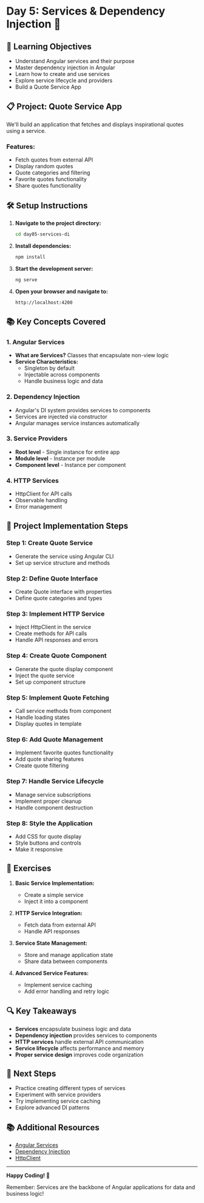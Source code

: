 # Day 5: Services & Dependency Injection 🔧

## 🎯 Learning Objectives

- Understand Angular services and their purpose
- Master dependency injection in Angular
- Learn how to create and use services
- Explore service lifecycle and providers
- Build a Quote Service App

## 📋 Project: Quote Service App

We'll build an application that fetches and displays inspirational quotes using a service.

### Features:
- Fetch quotes from external API
- Display random quotes
- Quote categories and filtering
- Favorite quotes functionality
- Share quotes functionality

## 🛠️ Setup Instructions

1. **Navigate to the project directory:**
   ```bash
   cd day05-services-di
   ```

2. **Install dependencies:**
   ```bash
   npm install
   ```

3. **Start the development server:**
   ```bash
   ng serve
   ```

4. **Open your browser and navigate to:**
   ```
   http://localhost:4200
   ```

## 📚 Key Concepts Covered

### 1. Angular Services
- **What are Services?** Classes that encapsulate non-view logic
- **Service Characteristics:**
  - Singleton by default
  - Injectable across components
  - Handle business logic and data

### 2. Dependency Injection
- Angular's DI system provides services to components
- Services are injected via constructor
- Angular manages service instances automatically

### 3. Service Providers
- **Root level** - Single instance for entire app
- **Module level** - Instance per module
- **Component level** - Instance per component

### 4. HTTP Services
- HttpClient for API calls
- Observable handling
- Error management

## 🎨 Project Implementation Steps

### Step 1: Create Quote Service
- Generate the service using Angular CLI
- Set up service structure and methods

### Step 2: Define Quote Interface
- Create Quote interface with properties
- Define quote categories and types

### Step 3: Implement HTTP Service
- Inject HttpClient in the service
- Create methods for API calls
- Handle API responses and errors

### Step 4: Create Quote Component
- Generate the quote display component
- Inject the quote service
- Set up component structure

### Step 5: Implement Quote Fetching
- Call service methods from component
- Handle loading states
- Display quotes in template

### Step 6: Add Quote Management
- Implement favorite quotes functionality
- Add quote sharing features
- Create quote filtering

### Step 7: Handle Service Lifecycle
- Manage service subscriptions
- Implement proper cleanup
- Handle component destruction

### Step 8: Style the Application
- Add CSS for quote display
- Style buttons and controls
- Make it responsive

## 🎯 Exercises

1. **Basic Service Implementation:**
   - Create a simple service
   - Inject it into a component

2. **HTTP Service Integration:**
   - Fetch data from external API
   - Handle API responses

3. **Service State Management:**
   - Store and manage application state
   - Share data between components

4. **Advanced Service Features:**
   - Implement service caching
   - Add error handling and retry logic

## 🔍 Key Takeaways

- **Services** encapsulate business logic and data
- **Dependency injection** provides services to components
- **HTTP services** handle external API communication
- **Service lifecycle** affects performance and memory
- **Proper service design** improves code organization

## 🚀 Next Steps

- Practice creating different types of services
- Experiment with service providers
- Try implementing service caching
- Explore advanced DI patterns

## 📚 Additional Resources

- [Angular Services](https://angular.io/guide/services)
- [Dependency Injection](https://angular.io/guide/dependency-injection)
- [HttpClient](https://angular.io/guide/http)

---

**Happy Coding! 🎉**

Remember: Services are the backbone of Angular applications for data and business logic! 